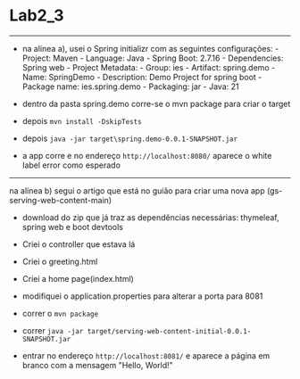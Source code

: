 # Lab2_3
___

- na alínea a), usei o Spring initializr com as seguintes configurações:
      - Project: Maven
      - Language: Java
      - Spring Boot: 2.7.16
      - Dependencies: Spring web
      - Project Metadata:
            - Group:          ies
            - Artifact:       spring.demo
            - Name:           SpringDemo
            - Description:    Demo Project for spring boot
            - Package name:   ies.spring.demo
            - Packaging:      jar
            - Java:           21

- dentro da pasta spring.demo corre-se o mvn package para criar o target
- depois `mvn install -DskipTests`
- depois `java -jar target\spring.demo-0.0.1-SNAPSHOT.jar`

- a app corre e no endereço `http://localhost:8080/` aparece o white label error como esperado

___

na alínea b) segui o artigo que está no guião para criar uma nova app (gs-serving-web-content-main)

- download do zip que já traz as dependências necessárias: thymeleaf, spring web e boot devtools

- Criei o controller que estava lá
- Criei o greeting.html
- Criei a home page(index.html)

- modifiquei o application.properties para alterar a porta para 8081

- correr o `mvn package`
- correr `java -jar target/serving-web-content-initial-0.0.1-SNAPSHOT.jar`

- entrar no endereço `http://localhost:8081/` e aparece a página em branco com a mensagem "Hello, World!"
